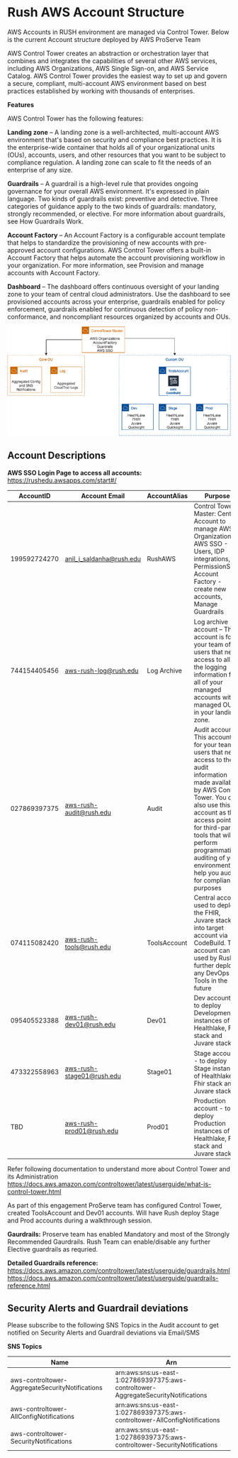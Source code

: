 # Rush AWS Account Structure

AWS Accounts in RUSH environment are managed via Control Tower. Below is the current Account structure deployed by AWS ProServe Team

AWS Control Tower creates an abstraction or orchestration layer that combines and integrates the capabilities of several other AWS services, including AWS Organizations, AWS Single Sign-on, and AWS Service Catalog. AWS Control Tower provides the easiest way to set up and govern a secure, compliant, multi-account AWS environment based on best practices established by working with thousands of enterprises.

**Features**

AWS Control Tower has the following features:

**Landing zone** – A landing zone is a well-architected, multi-account AWS environment that's based on security and compliance best practices. It is the enterprise-wide container that holds all of your organizational units (OUs), accounts, users, and other resources that you want to be subject to compliance regulation. A landing zone can scale to fit the needs of an enterprise of any size.

**Guardrails** – A guardrail is a high-level rule that provides ongoing governance for your overall AWS environment. It's expressed in plain language. Two kinds of guardrails exist: preventive and detective. Three categories of guidance apply to the two kinds of guardrails: mandatory, strongly recommended, or elective. For more information about guardrails, see How Guardrails Work.

**Account Factory** – An Account Factory is a configurable account template that helps to standardize the provisioning of new accounts with pre-approved account configurations. AWS Control Tower offers a built-in Account Factory that helps automate the account provisioning workflow in your organization. For more information, see Provision and manage accounts with Account Factory.

**Dashboard** – The dashboard offers continuous oversight of your landing zone to your team of central cloud administrators. Use the dashboard to see provisioned accounts across your enterprise, guardrails enabled for policy enforcement, guardrails enabled for continuous detection of policy non-conformance, and noncompliant resources organized by accounts and OUs.

![AccountStructure](../images/RushAccountStructure.png)


## Account Descriptions

**AWS SSO Login Page to access all accounts:** https://rushedu.awsapps.com/start#/


| AccountID | Account Email | AccountAlias  | Purpose  |
|---|---|---|---|
| 199592724270 | anil_j_saldanha@rush.edu  | RushAWS  | Control Tower Master: Central Account to manage AWS Organizations, AWS SSO - Users, IDP integrations, PermissionSets, Account Factory - create new accounts, Manage Guardrails  |
| 744154405456 | aws-rush-log@rush.edu | Log Archive | Log archive account – This account is for your team of users that need access to all the logging information for all of your managed accounts within managed OUs in your landing zone.  |
| 027869397375 | aws-rush-audit@rush.edu | Audit  | Audit account – This account is for your team of users that need access to the audit information made available by AWS Control Tower. You can also use this account as the access point for third-party tools that will perform programmatic auditing of your environment to help you audit for compliance purposes  |
| 074115082420 | aws-rush-tools@rush.edu | ToolsAccount  | Central account used to deploy the FHIR, Juvare stacks into target account via CodeBuild. This account can be used by Rush to further deploy any DevOps Tools in the future  |
| 095405523388 | aws-rush-dev01@rush.edu | Dev01  | Dev account - to deploy Development instances of Healthlake, Fhir stack and Juvare stack  |
| 473322558963 | aws-rush-stage01@rush.edu | Stage01 | Stage account - to deploy Stage instances of Healthlake, Fhir stack and Juvare stack  |
| TBD | aws-rush-prod01@rush.edu | Prod01 | Production account - to deploy Production instances of Healthlake, Fhir stack and Juvare stack  |




Refer following documentation to understand more about Control Tower and its Administration
https://docs.aws.amazon.com/controltower/latest/userguide/what-is-control-tower.html

As part of this engagement ProServe team has configured Control Tower, created ToolsAccount and Dev01 accounts. Will have Rush deploy Stage and Prod accounts during a walkthrough session.


**Gaurdrails:** Proserve team has enabled Mandatory and most of the Strongly Recommended Gaurdrails. Rush Team can enable/disable any further Elective guardrails as requried.

**Detailed Guardrails reference:**  
https://docs.aws.amazon.com/controltower/latest/userguide/guardrails.html
https://docs.aws.amazon.com/controltower/latest/userguide/guardrails-reference.html

## Security Alerts and Guardrail deviations

Please subscribe to the following SNS Topics in the Audit account to get notified on Security Alerts and Guardrail deviations via Email/SMS

**SNS Topics**

| Name | Arn|
|---|---|
| aws-controltower-AggregateSecurityNotifications | arn:aws:sns:us-east-1:027869397375:aws-controltower-AggregateSecurityNotifications |
| aws-controltower-AllConfigNotifications	|	arn:aws:sns:us-east-1:027869397375:aws-controltower-AllConfigNotifications |
| aws-controltower-SecurityNotifications	|	arn:aws:sns:us-east-1:027869397375:aws-controltower-SecurityNotifications |
